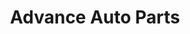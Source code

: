 ---
title: "Advance Auto Parts"
url: /middletown/advance-auto-parts-washington-street/
shop: Autoteile
---